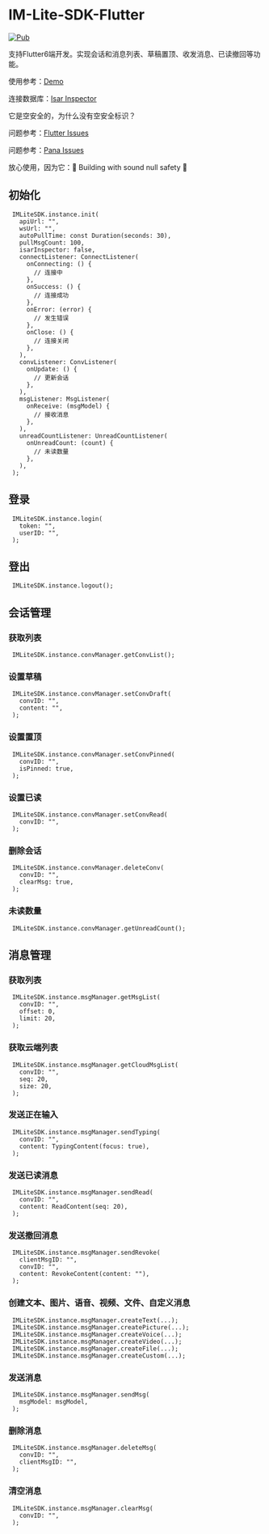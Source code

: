 # IM-Lite-SDK-Flutter

[![Pub](https://img.shields.io/pub/v/im_lite_sdk_flutter.svg?style=flat-square)](https://pub.dev/packages/im_lite_sdk_flutter)

支持Flutter6端开发。实现会话和消息列表、草稿置顶、收发消息、已读撤回等功能。

使用参考：[Demo](https://github.com/IM-Lite/IM-Lite-SDK-Flutter-Demo)

连接数据库：[Isar Inspector](https://github.com/isar/isar/releases/latest)

它是空安全的，为什么没有空安全标识？

问题参考：[Flutter Issues](https://github.com/flutter/flutter/issues/44937)

问题参考：[Pana Issues](https://github.com/dart-lang/pana/issues/891)

放心使用，因为它：💪 Building with sound null safety 💪

## 初始化

     IMLiteSDK.instance.init(
       apiUrl: "",
       wsUrl: "",
       autoPullTime: const Duration(seconds: 30),
       pullMsgCount: 100,
       isarInspector: false,
       connectListener: ConnectListener(
         onConnecting: () {
           // 连接中
         },
         onSuccess: () {
           // 连接成功
         },
         onError: (error) {
           // 发生错误
         },
         onClose: () {
           // 连接关闭
         },
       ),
       convListener: ConvListener(
         onUpdate: () {
           // 更新会话
         },
       ),
       msgListener: MsgListener(
         onReceive: (msgModel) {
           // 接收消息
         },
       ),
       unreadCountListener: UnreadCountListener(
         onUnreadCount: (count) {
           // 未读数量
         },
       ),
     );

## 登录

     IMLiteSDK.instance.login(
       token: "",
       userID: "",
     );

## 登出

     IMLiteSDK.instance.logout();

## 会话管理

### 获取列表

     IMLiteSDK.instance.convManager.getConvList();

### 设置草稿

     IMLiteSDK.instance.convManager.setConvDraft(
       convID: "",
       content: "",
     );

### 设置置顶

     IMLiteSDK.instance.convManager.setConvPinned(
       convID: "",
       isPinned: true,
     );

### 设置已读

     IMLiteSDK.instance.convManager.setConvRead(
       convID: "",
     );

### 删除会话

     IMLiteSDK.instance.convManager.deleteConv(
       convID: "",
       clearMsg: true,
     );

### 未读数量

     IMLiteSDK.instance.convManager.getUnreadCount();

## 消息管理

### 获取列表

     IMLiteSDK.instance.msgManager.getMsgList(
       convID: "",
       offset: 0,
       limit: 20,
     );

### 获取云端列表

     IMLiteSDK.instance.msgManager.getCloudMsgList(
       convID: "",
       seq: 20,
       size: 20,
     );

### 发送正在输入

     IMLiteSDK.instance.msgManager.sendTyping(
       convID: "",
       content: TypingContent(focus: true),
     );

### 发送已读消息

     IMLiteSDK.instance.msgManager.sendRead(
       convID: "",
       content: ReadContent(seq: 20),
     );

### 发送撤回消息

     IMLiteSDK.instance.msgManager.sendRevoke(
       clientMsgID: "",
       convID: "",
       content: RevokeContent(content: ""),
     );

### 创建文本、图片、语音、视频、文件、自定义消息

     IMLiteSDK.instance.msgManager.createText(...);
     IMLiteSDK.instance.msgManager.createPicture(...);
     IMLiteSDK.instance.msgManager.createVoice(...);
     IMLiteSDK.instance.msgManager.createVideo(...);
     IMLiteSDK.instance.msgManager.createFile(...);
     IMLiteSDK.instance.msgManager.createCustom(...);

### 发送消息

     IMLiteSDK.instance.msgManager.sendMsg(
       msgModel: msgModel,
     );

### 删除消息

     IMLiteSDK.instance.msgManager.deleteMsg(
       convID: "",
       clientMsgID: "",
     );

### 清空消息

     IMLiteSDK.instance.msgManager.clearMsg(
       convID: "",
     );
